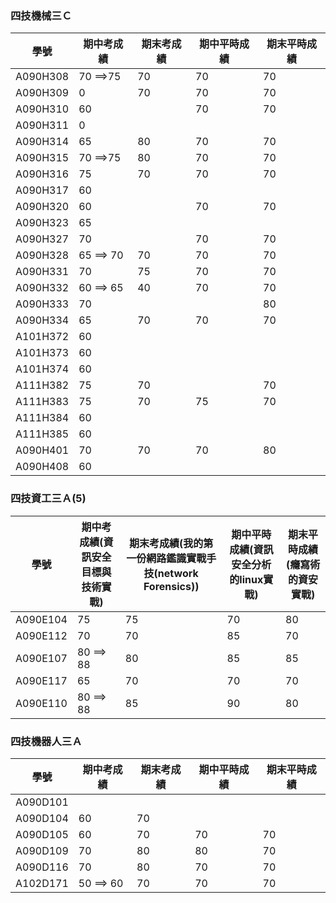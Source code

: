 ### 四技機械三Ｃ
| 學號 | 期中考成績 | 期末考成績 | 期中平時成績 | 期末平時成績 |
| ---- |  ---- |  ---- |  ---- |  ---- |  
| A090H308  | 70  ==>75|70|70|70|
| A090H309  | 0|70|70|70|
|A090H310   |60||70|70|
| A090H311  | 0||||
| A090H314   |65|80|70|70|
| A090H315   |70  ==>75|80|70|70|
| A090H316   |75|70|70|70|
| A090H317   |60||||
| A090H320   |60||70|70|
| A090H323   |65||||
| A090H327   |70||70|70|
| A090H328   |65  ==> 70|70 |70|70|
| A090H331   |70|75|70|70|
| A090H332   |60  ==> 65|40|70|70|
| A090H333   |70|||80|
| A090H334   |65|70|70|70|
| A101H372   |60||||
| A101H373   |60||||
| A101H374   |60||||
| A111H382   |75|70||70|
| A111H383   |75|70|75|70|
| A111H384   |60||||
| A111H385   |60||||
| A090H401   |70|70|70|80|
| A090H408  |60||||

### 四技資工三Ａ(5)
| 學號 | 期中考成績(資訊安全目標與技術實戰) | 期末考成績(我的第一份網路鑑識實戰手技(network Forensics)) | 期中平時成績(資訊安全分析的linux實戰) | 期末平時成績(癮寫術的資安實戰) |
| ---- |  ---- |  ---- |  ---- |  ---- |  
| A090E104|  75|75|70|80|
| A090E112|  70|70|85|70|
| A090E107| 80 ==> 88 | 80 |  85 |  85 | 
|A090E117|  65|70|70|70|
|A090E110 | 80  ==> 88|85|90|80|

### 四技機器人三Ａ
| 學號 | 期中考成績 | 期末考成績 | 期中平時成績 | 期末平時成績 |
| ---- |  ---- |  ---- |  ---- |  ---- |  
|A090D101 |||||
|A090D104  |60|70|||
| A090D105 | 60|70|70|70|
|A090D109 | 70|80|80|70|
|A090D116 | 70|80|70|70|
| A102D171 | 50  ==> 60|70|70|70|
